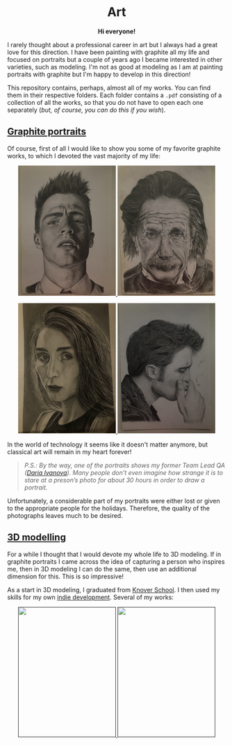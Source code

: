 <h1
    align = "center">
    Art
</h1>

<p
    align = "center">
    <b>Hi everyone!</b>
</p>

I rarely thought about a professional career in art but I always had a great love for this direction. I have been painting with graphite all my life and focused on portraits but a couple of years ago I became interested in other varieties, such as modeling. I'm not as good at modeling as I am at painting portraits with graphite but I'm happy to develop in this direction! 

This repository contains, perhaps, almost all of my works. You can find them in their respective folders. Each folder contains a `.pdf` consisting of a collection of all the works, so that you do not have to open each one separately (_but, of course, you can do this if you wish_).

## [Graphite portraits](https://github.com/msgrigorovich/Art/tree/main/Graphite%20Portraits)

Of course, first of all I would like to show you some of my favorite graphite works, to which I devoted the vast majority of my life:

<p align = "center">
<a
href = "https://github.com/msgrigorovich/Art/blob/main/Graphite%20Portraits/photo%20jpg/Colton%20Haynes%20--%202018.jpg">
<img width="225" height="300" src="https://github.com/msgrigorovich/Art/blob/main/Graphite%20Portraits/photo%20jpg/Colton%20Haynes%20--%202018.jpg?raw=true">
</a>
<a
href = "https://github.com/msgrigorovich/Art/blob/main/Graphite%20Portraits/photo%20jpg/Albert%20Einstein%20--%202016.jpg">
<img width="225" height="300" src="https://github.com/msgrigorovich/Art/blob/main/Graphite%20Portraits/photo%20jpg/Albert%20Einstein%20--%202016.jpg?raw=true">
</a>
</p>

<p align = "center">
<a
href = "https://github.com/msgrigorovich/Art/blob/main/Graphite%20Portraits/photo%20jpg/Ivanova%20Daria%20--%202022.jpg">
<img width="225" height="300" src="https://github.com/msgrigorovich/Art/blob/main/Graphite%20Portraits/photo%20jpg/Ivanova%20Daria%20--%202022.jpg?raw=true">
</a>
<a
href = "https://github.com/msgrigorovich/Art/blob/main/Graphite%20Portraits/photo%20jpg/Robert%20Pattinson%20--%202018.jpg">
<img width="225" height="300" src="https://github.com/msgrigorovich/Art/blob/main/Graphite%20Portraits/photo%20jpg/Robert%20Pattinson%20--%202018.jpg?raw=true">
</a>
</p>

In the world of technology it seems like it doesn't matter anymore, but classical art will remain in my heart forever!

>_P.S.: By the way, one of the portraits shows my former Team Lead QA ([Daria Ivanova](https://github.com/Numilou)). Many people don’t even imagine how strange it is to stare at a preson’s photo for about 30 hours in order to draw a portrait._

Unfortunately, a considerable part of my portraits were either lost or given to the appropriate people for the holidays. Therefore, the quality of the photographs leaves much to be desired.

## [3D modelling](https://github.com/msgrigorovich/Art/tree/main/3D%20modeling)

For a while I thought that I would devote my whole life to 3D modeling. If in graphite portraits I came across the idea of capturing a person who inspires me, then in 3D modeling I can do the same, then use an additional dimension for this. This is so impressive!

As a start in 3D modeling, I graduated from [Knover School](https://github.com/msgrigorovich/Art/tree/main/3D%20modeling/Knower%20School). I then used my skills for my own [indie development](https://github.com/msgrigorovich/Art/tree/main/3D%20modeling/basketgolfGame%20project). Several of my works:


<p align = "center">
<a
href = "">
<img width="225" height="300" src="">
</a>
<a
href = "">
<img width="225" height="300" src="">
</a>
</p>
